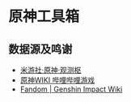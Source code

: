 # 原神工具箱

## 数据源及鸣谢
+ [米游社·原神·观测枢](https://bbs.mihoyo.com/ys/obc/encyc)
+ [原神WIKI 哔哩哔哩游戏](https://wiki.biligame.com/ys)
+ [Fandom | Genshin Impact Wiki](https://genshin-impact.fandom.com/wiki/Genshin_Impact_Wiki)
